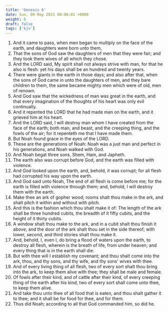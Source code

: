 ```yaml
---
title: 'Genesis 6'
date: Sun, 09 May 2021 00:00:01 +0000
weight: 6
draft: false
tags: ['kjv'] 
---
```


1. And it came to pass, when men began to multiply on the face of the earth, and daughters were born unto them,
2. That the sons of God saw the daughters of men that they were fair; and they took them wives of all which they chose.
3. And the LORD said, My spirit shall not always strive with man, for that he also is flesh: yet his days shall be an hundred and twenty years.
4. There were giants in the earth in those days; and also after that, when the sons of God came in unto the daughters of men, and they bare children to them, the same became mighty men which were of old, men of renown.
5. And God saw that the wickedness of man was great in the earth, and that every imagination of the thoughts of his heart was only evil continually.
6. And it repented the LORD that he had made man on the earth, and it grieved him at his heart.
7. And the LORD said, I will destroy man whom I have created from the face of the earth; both man, and beast, and the creeping thing, and the fowls of the air; for it repenteth me that I have made them.
8. But Noah found grace in the eyes of the LORD.
9. These are the generations of Noah: Noah was a just man and perfect in his generations, and Noah walked with God.
10. And Noah begat three sons, Shem, Ham, and Japheth.
11. The earth also was corrupt before God, and the earth was filled with violence.
12. And God looked upon the earth, and, behold, it was corrupt; for all flesh had corrupted his way upon the earth.
13. And God said unto Noah, The end of all flesh is come before me; for the earth is filled with violence through them; and, behold, I will destroy them with the earth.
14. Make thee an ark of gopher wood; rooms shalt thou make in the ark, and shalt pitch it within and without with pitch.
15. And this is the fashion which thou shalt make it of: The length of the ark shall be three hundred cubits, the breadth of it fifty cubits, and the height of it thirty cubits.
16. A window shalt thou make to the ark, and in a cubit shalt thou finish it above; and the door of the ark shalt thou set in the side thereof; with lower, second, and third stories shalt thou make it.
17. And, behold, I, even I, do bring a flood of waters upon the earth, to destroy all flesh, wherein is the breath of life, from under heaven; and every thing that is in the earth shall die.
18. But with thee will I establish my covenant; and thou shalt come into the ark, thou, and thy sons, and thy wife, and thy sons' wives with thee.
19. And of every living thing of all flesh, two of every sort shalt thou bring into the ark, to keep them alive with thee; they shall be male and female.
20. Of fowls after their kind, and of cattle after their kind, of every creeping thing of the earth after his kind, two of every sort shall come unto thee, to keep them alive.
21. And take thou unto thee of all food that is eaten, and thou shalt gather it to thee; and it shall be for food for thee, and for them.
22. Thus did Noah; according to all that God commanded him, so did he.
